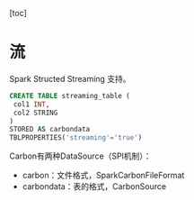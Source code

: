 [toc]

# 流

Spark Structed Streaming 支持。

```sql
CREATE TABLE streaming_table (
 col1 INT,
 col2 STRING
)
STORED AS carbondata
TBLPROPERTIES('streaming'='true')
```

Carbon有两种DataSource（SPI机制）：

- carbon：文件格式，SparkCarbonFileFormat
- carbondata：表的格式，CarbonSource